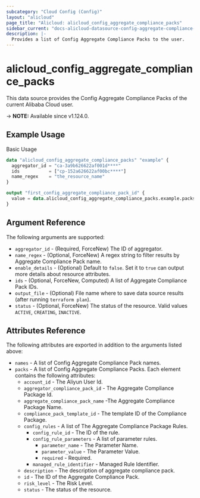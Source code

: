```yaml
---
subcategory: "Cloud Config (Config)"
layout: "alicloud"
page_title: "Alicloud: alicloud_config_aggregate_compliance_packs"
sidebar_current: "docs-alicloud-datasource-config-aggregate-compliance-packs"
description: |-
  Provides a list of Config Aggregate Compliance Packs to the user.
---
```


# alicloud_config_aggregate_compliance_packs

This data source provides the Config Aggregate Compliance Packs of the current Alibaba Cloud user.

-> **NOTE:** Available since v1.124.0.

## Example Usage

Basic Usage

```terraform
data "alicloud_config_aggregate_compliance_packs" "example" {
  aggregator_id = "ca-3a9b626622af001d****"
  ids           = ["cp-152a626622af00bc****"]
  name_regex    = "the_resource_name"
}

output "first_config_aggregate_compliance_pack_id" {
  value = data.alicloud_config_aggregate_compliance_packs.example.packs.0.id
}
```

## Argument Reference

The following arguments are supported:

* `aggregator_id` - (Required, ForceNew) The ID of aggregator.
* `name_regex` - (Optional, ForceNew)  A regex string to filter results by Aggregate Compliance Pack name.
* `enable_details` - (Optional) Default to `false`. Set it to `true` can output more details about resource attributes.
* `ids` - (Optional, ForceNew, Computed)  A list of Aggregate Compliance Pack IDs.
* `output_file` - (Optional) File name where to save data source results (after running `terraform plan`).
* `status` - (Optional, ForceNew) The status of the resource. Valid values `ACTIVE`, `CREATING`, `INACTIVE`. 


## Attributes Reference

The following attributes are exported in addition to the arguments listed above:

* `names` - A list of Config Aggregate Compliance Pack names.
* `packs` - A list of Config Aggregate Compliance Packs. Each element contains the following attributes:
  * `account_id` - The Aliyun User Id.
  * `aggregator_compliance_pack_id` - The Aggregate Compliance Package Id.
  * `aggregate_compliance_pack_name` -The Aggregate Compliance Package Name.
  * `compliance_pack_template_id` - The template ID of the Compliance Package.
  * `config_rules` - A list of The Aggregate Compliance Package Rules.
    * `config_rule_id` - The ID of the rule.
    * `config_rule_parameters` - A list of parameter rules.
      * `parameter_name` - The Parameter Name.
      * `parameter_value` - The Parameter Value.
      * `required` - Required.
    * `managed_rule_identifier` - Managed Rule Identifier.
  * `description` - The description of aggregate compliance pack.
  * `id` - The ID of the Aggregate Compliance Pack.
  * `risk_level` - The Risk Level.
  * `status` - The status of the resource.
